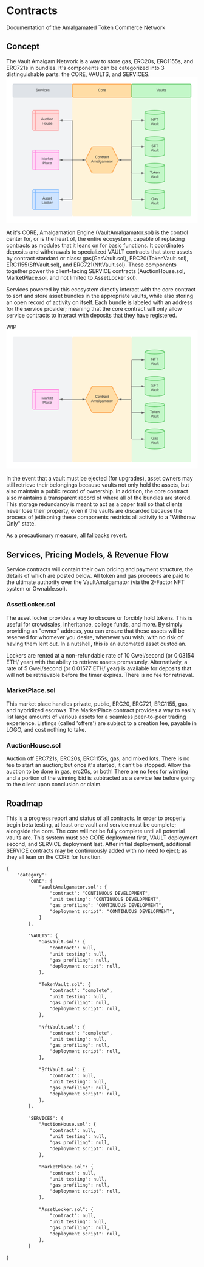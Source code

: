 # Contracts
Documentation of the Amalgamated Token Commerce Network

## Concept
The Vault Amalgam Network is a way to store gas, ERC20s, ERC1155s, and ERC721s in bundles.
It's components can be categorized into 3 distinguishable parts: the CORE, VAULTS, and SERVICES.
![](https://github.com/ctnava/AmalgamatedVaultNetwork/blob/main/contracts/blob/layout.png)

At it's CORE, Amalgamation Engine (VaultAmalgamator.sol) is the control center for, or is the heart of, 
the entire ecosystem, capable of replacing contracts as modules that it leans on for basic functions. 
It coordinates deposits and withdrawals to specialized VAULT contracts that store assets by contract
standard or class: gas(GasVault.sol), ERC20(TokenVault.sol), ERC1155(SftVault.sol), and ERC721(NftVault.sol). 
These components together power the client-facing SERVICE contracts (AuctionHouse.sol, MarketPlace.sol, and not 
limited to AssetLocker.sol).

Services powered by this ecosystem directly interact with the core contract to sort and store asset bundles in the 
appropriate vaults, while also storing an open record of activity on itself. Each bundle is labeled with an address
for the service provider; meaning that the core contract will only allow service contracts to interact with deposits 
that they have registered.

WIP
![](https://github.com/ctnava/AmalgamatedVaultNetwork/blob/main/contracts/blob/asset_flow.png)

In the event that a vault must be ejected (for upgrades), asset owners may still retrieve their belongings because
vaults not only hold the assets, but also maintain a public record of ownership. In addition, the core contract 
also maintains a transparent record of where all of the bundles are stored. This storage redundancy is meant to act 
as a paper trail so that clients never lose their property, even if the vaults are discarded because the process of 
jettisoning these components restricts all activity to a "Withdraw Only" state.

As a precautionary measure, all fallbacks revert.

## Services, Pricing Models, & Revenue Flow
Service contracts will contain their own pricing and payment structure, the details of which are posted below. All
token and gas proceeds are paid to the ultimate authority over the VaultAmalgamator (via the 2-Factor NFT system or 
Ownable.sol).

### AssetLocker.sol 
The asset locker provides a way to obscure or forcibly hold tokens. This is useful for crowdsales, inheritance, college
funds, and more. By simply providing an "owner" address, you can ensure that these assets will be reserved for whomever 
you desire, whenever you wish; with no risk of having them lent out. In a nutshell, this is an automated asset custodian. 

Lockers are rented at a non-refundable rate of 10 Gwei/second (or 0.03154 ETH/ year) with the ability to retrieve assets
prematurely. Alternatively, a rate of 5 Gwei/second (or 0.01577 ETH/ year) is available for deposits that will not be
retrievable before the timer expires. There is no fee for retrieval.

### MarketPlace.sol 
This market place handles private, public, ERC20, ERC721, ERC1155, gas, and hybridized escrows. The MarketPlace contract 
provides a way to easily list large amounts of various assets for a seamless peer-to-peer trading experience. Listings 
(called 'offers') are subject to a creation fee, payable in LOGO, and cost nothing to take. 

### AuctionHouse.sol 
Auction off ERC721s, ERC20s, ERC1155s, gas, and mixed lots. There is no fee to start an auction; but once it's started, it 
can't be stopped. Allow the auction to be done in gas, erc20s, or both! There are no fees for winning and a portion of the 
winning bid is subtracted as a service fee before going to the client upon conclusion or claim.

## Roadmap
This is a progress report and status of all contracts. In order to properly begin beta testing, at least one vault and 
service must be complete; alongside the core. The core will not be fully complete until all potential vaults are. This 
system must see CORE deployment first, VAULT deployment second, and SERVICE deployment last. After initial deployment,
additional SERVICE contracts may be continuously added with no need to eject; as they all lean on the CORE for function.

```
{
	"category":
		"CORE": {
			"VaultAmalgamator.sol": {
				"contract": "CONTINUOUS DEVELOPMENT",
				"unit testing": "CONTINUOUS DEVELOPMENT",
				"gas profiling": "CONTINUOUS DEVELOPMENT",
				"deployment script": "CONTINUOUS DEVELOPMENT",
			}
		},
		
		"VAULTS": {
			"GasVault.sol": {
				"contract": null,
				"unit testing": null,
				"gas profiling": null,
				"deployment script": null,
			},
			
			"TokenVault.sol": {
				"contract": "complete",
				"unit testing": null,
				"gas profiling": null,
				"deployment script": null,
			},
			
			"NftVault.sol": {
				"contract": "complete",
				"unit testing": null,
				"gas profiling": null,
				"deployment script": null,
			},
			
			"SftVault.sol": {
				"contract": null,
				"unit testing": null,
				"gas profiling": null,
				"deployment script": null,
			},
		},
		
		"SERVICES": {
			"AuctionHouse.sol": {
				"contract": null,
				"unit testing": null,
				"gas profiling": null,
				"deployment script": null,
			},
			
			"MarketPlace.sol": {
				"contract": null,
				"unit testing": null,
				"gas profiling": null,
				"deployment script": null,
			},
			
			"AssetLocker.sol": {
				"contract": null,
				"unit testing": null,
				"gas profiling": null,
				"deployment script": null,
			},
		}
	
}	
```

